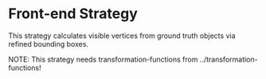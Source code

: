# Front-end Strategy

This strategy calculates visible vertices from ground truth objects via refined bounding boxes.

NOTE:
This strategy needs transformation-functions from ../transformation-functions!
